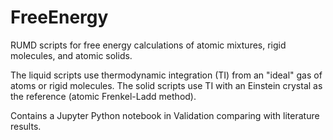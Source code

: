 # FreeEnergy
RUMD scripts for free energy calculations of atomic mixtures, rigid molecules, and atomic solids.

The liquid scripts use thermodynamic integration (TI) from an "ideal" gas of atoms or rigid molecules. The solid scripts use TI with an Einstein crystal as the reference (atomic Frenkel-Ladd method).

Contains a Jupyter Python notebook in Validation comparing with literature results.
